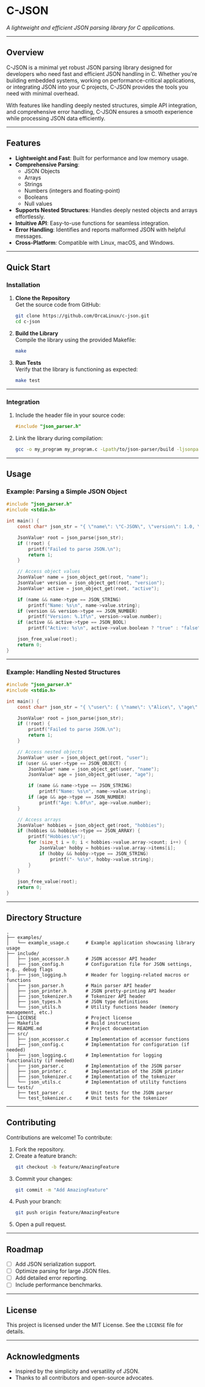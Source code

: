 # **C-JSON**

_A lightweight and efficient JSON parsing library for C applications._

---

## **Overview**

C-JSON is a minimal yet robust JSON parsing library designed for developers who need fast and efficient JSON handling in C. Whether you're building embedded systems, working on performance-critical applications, or integrating JSON into your C projects, C-JSON provides the tools you need with minimal overhead.

With features like handling deeply nested structures, simple API integration, and comprehensive error handling, C-JSON ensures a smooth experience while processing JSON data efficiently.

---

## **Features**

- **Lightweight and Fast**: Built for performance and low memory usage.
- **Comprehensive Parsing**:
  - JSON Objects
  - Arrays
  - Strings
  - Numbers (integers and floating-point)
  - Booleans
  - Null values
- **Supports Nested Structures**: Handles deeply nested objects and arrays effortlessly.
- **Intuitive API**: Easy-to-use functions for seamless integration.
- **Error Handling**: Identifies and reports malformed JSON with helpful messages.
- **Cross-Platform**: Compatible with Linux, macOS, and Windows.

---

## **Quick Start**

### **Installation**

1. **Clone the Repository**  
   Get the source code from GitHub:

   ```bash
   git clone https://github.com/OrcaLinux/c-json.git
   cd c-json
   ```

2. **Build the Library**  
   Compile the library using the provided Makefile:

   ```bash
   make
   ```

3. **Run Tests**  
   Verify that the library is functioning as expected:

   ```bash
   make test
   ```

---

### **Integration**

1. Include the header file in your source code:

   ```c
   #include "json_parser.h"
   ```

2. Link the library during compilation:

   ```bash
   gcc -o my_program my_program.c -Lpath/to/json-parser/build -ljsonparser
   ```

---

## **Usage**

### **Example: Parsing a Simple JSON Object**

```c
#include "json_parser.h"
#include <stdio.h>

int main() {
    const char* json_str = "{ \"name\": \"C-JSON\", \"version\": 1.0, \"active\": true }";

    JsonValue* root = json_parse(json_str);
    if (!root) {
        printf("Failed to parse JSON.\n");
        return 1;
    }

    // Access object values
    JsonValue* name = json_object_get(root, "name");
    JsonValue* version = json_object_get(root, "version");
    JsonValue* active = json_object_get(root, "active");

    if (name && name->type == JSON_STRING)
        printf("Name: %s\n", name->value.string);
    if (version && version->type == JSON_NUMBER)
        printf("Version: %.1f\n", version->value.number);
    if (active && active->type == JSON_BOOL)
        printf("Active: %s\n", active->value.boolean ? "true" : "false");

    json_free_value(root);
    return 0;
}
```

---

### **Example: Handling Nested Structures**

```c
#include "json_parser.h"
#include <stdio.h>

int main() {
    const char* json_str = "{ \"user\": { \"name\": \"Alice\", \"age\": 25 }, \"hobbies\": [\"reading\", \"swimming\"] }";

    JsonValue* root = json_parse(json_str);
    if (!root) {
        printf("Failed to parse JSON.\n");
        return 1;
    }

    // Access nested objects
    JsonValue* user = json_object_get(root, "user");
    if (user && user->type == JSON_OBJECT) {
        JsonValue* name = json_object_get(user, "name");
        JsonValue* age = json_object_get(user, "age");

        if (name && name->type == JSON_STRING)
            printf("Name: %s\n", name->value.string);
        if (age && age->type == JSON_NUMBER)
            printf("Age: %.0f\n", age->value.number);
    }

    // Access arrays
    JsonValue* hobbies = json_object_get(root, "hobbies");
    if (hobbies && hobbies->type == JSON_ARRAY) {
        printf("Hobbies:\n");
        for (size_t i = 0; i < hobbies->value.array->count; i++) {
            JsonValue* hobby = hobbies->value.array->items[i];
            if (hobby && hobby->type == JSON_STRING)
                printf("- %s\n", hobby->value.string);
        }
    }

    json_free_value(root);
    return 0;
}
```

---

## **Directory Structure**

```
.
├── examples/
│   └── example_usage.c      # Example application showcasing library usage
├── include/
│   ├── json_accessor.h      # JSON accessor API header
│   ├── json_config.h        # Configuration file for JSON settings, e.g., debug flags
│   ├── json_logging.h       # Header for logging-related macros or functions
│   ├── json_parser.h        # Main parser API header
│   ├── json_printer.h       # JSON pretty-printing API header
│   ├── json_tokenizer.h     # Tokenizer API header
│   ├── json_types.h         # JSON type definitions
│   └── json_utils.h         # Utility functions header (memory management, etc.)
├── LICENSE                  # Project license
├── Makefile                 # Build instructions
├── README.md                # Project documentation
├── src/
│   ├── json_accessor.c      # Implementation of accessor functions
│   ├── json_config.c        # Implementation for configuration (if needed)
│   ├── json_logging.c       # Implementation for logging functionality (if needed)
│   ├── json_parser.c        # Implementation of the JSON parser
│   ├── json_printer.c       # Implementation of the JSON printer
│   ├── json_tokenizer.c     # Implementation of the tokenizer
│   └── json_utils.c         # Implementation of utility functions
└── tests/
    ├── test_parser.c        # Unit tests for the JSON parser
    └── test_tokenizer.c     # Unit tests for the tokenizer
```

---

## **Contributing**

Contributions are welcome! To contribute:

1. Fork the repository.
2. Create a feature branch:
   ```bash
   git checkout -b feature/AmazingFeature
   ```
3. Commit your changes:
   ```bash
   git commit -m "Add AmazingFeature"
   ```
4. Push your branch:
   ```bash
   git push origin feature/AmazingFeature
   ```
5. Open a pull request.

---

## **Roadmap**

- [ ] Add JSON serialization support.
- [ ] Optimize parsing for large JSON files.
- [ ] Add detailed error reporting.
- [ ] Include performance benchmarks.

---

## **License**

This project is licensed under the MIT License. See the `LICENSE` file for details.

---

## **Acknowledgments**

- Inspired by the simplicity and versatility of JSON.
- Thanks to all contributors and open-source advocates.
